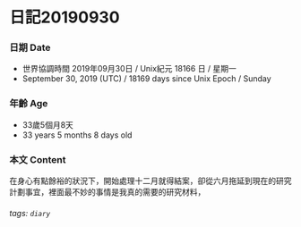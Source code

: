 日記20190930
===

### 日期 Date
* 世界協調時間 2019年09月30日 / Unix紀元 18166 日 / 星期一
* September 30, 2019 (UTC) / 18169 days since Unix Epoch / Sunday 

### 年齡 Age 
* 33歲5個月8天
* 33 years 5 months 8 days old

### 本文 Content 
在身心有點餘裕的狀況下，開始處理十二月就得結案，卻從六月拖延到現在的研究計劃事宜，裡面最不妙的事情是我真的需要的研究材料，

###### tags: `diary`
